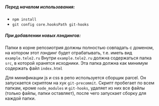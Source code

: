 
##### Перед началом использования:
- `npm install`
- `git config core.hooksPath git-hooks`

##### При добавлении новых лэндингов:
Папки в корне репозиотрия должны полностью совпадать с доменом, на котором этот лэндинг будет отрабатывать, т.е. иметь вид `example.tele2.ru`
Внутри `example.tele2.ru` должна содержаться папка `src`, в которой хранятся исходники. Эта папка должна как минимум содержать файл `index.html`

Для минификации js и css в репо используется сборщик parcel. Он запускается скриптом на хук `git-precommit`. Скрипт пробегает по всем папкам, кроме `node_modules` и `git-hooks`, удаляет из них все файлы (только файлы, папки оставляет), после чего запускает сборку для каждой папки.